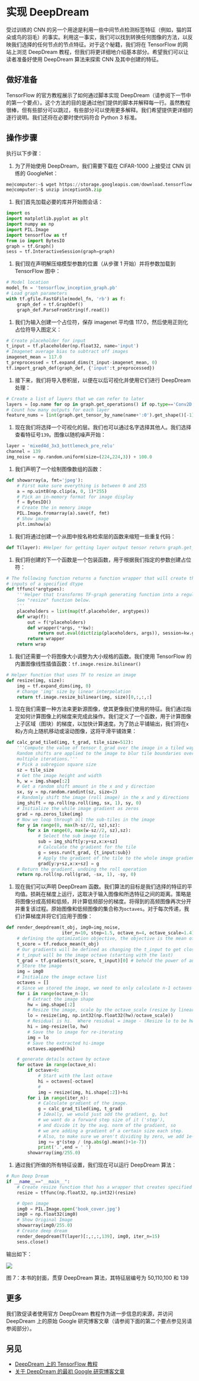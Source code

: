 # 实现 DeepDream

受过训练的 CNN 的另一个用途是利用一些中间节点检测标签特征（例如，猫的耳朵或鸟的羽毛）的事实。利用这一事实，我们可以找到转换任何图像的方法，以反映我们选择的任何节点的节点特征。对于这个秘籍，我们将在 TensorFlow 的网站上浏览 DeepDream 教程，但我们将更详细地介绍基本部分。希望我们可以让读者准备好使用 DeepDream 算法来探索 CNN 及其中创建的特征。

## 做好准备

TensorFlow 的官方教程展示了如何通过脚本实现 DeepDream（请参阅下一节中的第一个要点）。这个方法的目的是通过他们提供的脚本并解释每一行。虽然教程很棒，但有些部分可以跳过，有些部分可以使用更多解释。我们希望提供更详细的逐行说明。我们还将在必要时使代码符合 Python 3 标准。

## 操作步骤

执行以下步骤：

1.  为了开始使用 DeepDream，我们需要下载在 CIFAR-1000 上接受过 CNN 训练的 GoogleNet：

```py
me@computer:~$ wget https://storage.googleapis.com/download.tensorflow.org/models/inception5h.zip  
me@computer:~$ unzip inception5h.zip 
```

1.  我们首先加载必要的库并开始图会话：

```py
import os 
import matplotlib.pyplot as plt 
import numpy as np 
import PIL.Image 
import tensorflow as tf 
from io import BytesIO 
graph = tf.Graph() 
sess = tf.InteractiveSession(graph=graph) 
```

1.  我们现在声明解压缩模型参数的位置（从步骤 1 开始）并将参数加载到 TensorFlow 图中：

```py
# Model location 
model_fn = 'tensorflow_inception_graph.pb' 
# Load graph parameters 
with tf.gfile.FastGFile(model_fn, 'rb') as f: 
    graph_def = tf.GraphDef() 
    graph_def.ParseFromString(f.read()) 
```

1.  我们为输入创建一个占位符，保存 imagenet 平均值 117.0，然后使用正则化占位符导入图定义：

```py
# Create placeholder for input 
t_input = tf.placeholder(np.float32, name='input') 
# Imagenet average bias to subtract off images 
imagenet_mean = 117.0 
t_preprocessed = tf.expand_dims(t_input-imagenet_mean, 0) 
tf.import_graph_def(graph_def, {'input':t_preprocessed})
```

1.  接下来，我们将导入卷积层，以便在以后可视化并使用它们进行 DeepDream 处理：

```py
# Create a list of layers that we can refer to later 
layers = [op.name for op in graph.get_operations() if op.type=='Conv2D' and 'import/' in op.name] 
# Count how many outputs for each layer 
feature_nums = [int(graph.get_tensor_by_name(name+':0').get_shape()[-1]) for name in layers]
```

1.  现在我们将选择一个可视化的层。我们也可以通过名字选择其他人。我们选择查看特征号`139`。图像以随机噪声开始：

```py
layer = 'mixed4d_3x3_bottleneck_pre_relu' 
channel = 139 
img_noise = np.random.uniform(size=(224,224,3)) + 100.0 
```

1.  我们声明了一个绘制图像数组的函数：

```py
def showarray(a, fmt='jpeg'): 
    # First make sure everything is between 0 and 255 
    a = np.uint8(np.clip(a, 0, 1)*255) 
    # Pick an in-memory format for image display 
    f = BytesIO() 
    # Create the in memory image 
    PIL.Image.fromarray(a).save(f, fmt) 
    # Show image 
    plt.imshow(a) 
```

1.  我们将通过创建一个从图中按名称检索层的函数来缩短一些重复代码：

```py
def T(layer): #Helper for getting layer output tensor return graph.get_tensor_by_name("import/%s:0"%layer) 
```

1.  我们将创建的下一个函数是一个包装函数，用于根据我们指定的参数创建占位符：

```py
# The following function returns a function wrapper that will create the placeholder 
# inputs of a specified dtype 
def tffunc(*argtypes): 
    '''Helper that transforms TF-graph generating function into a regular one. 
    See "resize" function below. 
    ''' 
    placeholders = list(map(tf.placeholder, argtypes)) 
    def wrap(f): 
        out = f(*placeholders) 
        def wrapper(*args, **kw): 
            return out.eval(dict(zip(placeholders, args)), session=kw.get('session')) 
        return wrapper 
    return wrap
```

1.  我们还需要一个将图像大小调整为大小规格的函数。我们使用 TensorFlow 的内置图像线性插值函数：`tf.image.resize.bilinear()`

```py
# Helper function that uses TF to resize an image 
def resize(img, size): 
    img = tf.expand_dims(img, 0) 
    # Change 'img' size by linear interpolation 
    return tf.image.resize_bilinear(img, size)[0,:,:,:]
```

1.  现在我们需要一种方法来更新源图像，使其更像我们使用的特征。我们通过指定如何计算图像上的梯度来完成此操作。我们定义了一个函数，用于计算图像上子区域（图块）的梯度，以加快计算速度。为了防止平铺输出，我们将在`x`和`y`方向上随机移动或滚动图像，这将平滑平铺效果：

```py
def calc_grad_tiled(img, t_grad, tile_size=512): 
    '''Compute the value of tensor t_grad over the image in a tiled way. 
    Random shifts are applied to the image to blur tile boundaries over  
    multiple iterations.''' 
    # Pick a subregion square size 
    sz = tile_size 
    # Get the image height and width 
    h, w = img.shape[:2] 
    # Get a random shift amount in the x and y direction 
    sx, sy = np.random.randint(sz, size=2) 
    # Randomly shift the image (roll image) in the x and y directions 
    img_shift = np.roll(np.roll(img, sx, 1), sy, 0) 
    # Initialize the while image gradient as zeros 
    grad = np.zeros_like(img) 
    # Now we loop through all the sub-tiles in the image 
    for y in range(0, max(h-sz//2, sz),sz): 
        for x in range(0, max(w-sz//2, sz),sz): 
            # Select the sub image tile 
            sub = img_shift[y:y+sz,x:x+sz] 
            # Calculate the gradient for the tile 
            g = sess.run(t_grad, {t_input:sub}) 
            # Apply the gradient of the tile to the whole image gradient 
            grad[y:y+sz,x:x+sz] = g 
    # Return the gradient, undoing the roll operation 
    return np.roll(np.roll(grad, -sx, 1), -sy, 0)
```

1.  现在我们可以声明 DeepDream 函数。我们算法的目标是我们选择的特征的平均值。损耗在梯度上运行，这取决于输入图像和所选特征之间的距离。策略是将图像分成高频和低频，并计算低频部分的梯度。将得到的高频图像再次分开并重复该过程。原始图像和低频图像的集合称为`octaves`。对于每次传递，我们计算梯度并将它们应用于图像：

```py
def render_deepdream(t_obj, img0=img_noise, 
                     iter_n=10, step=1.5, octave_n=4, octave_scale=1.4): 
    # defining the optimization objective, the objective is the mean of the feature 
    t_score = tf.reduce_mean(t_obj) 
    # Our gradients will be defined as changing the t_input to get closer to the values of t_score.  Here, t_score is the mean of the feature we select. 
    # t_input will be the image octave (starting with the last) 
    t_grad = tf.gradients(t_score, t_input)[0] # behold the power of automatic differentiation! 
    # Store the image 
    img = img0 
    # Initialize the image octave list 
    octaves = [] 
    # Since we stored the image, we need to only calculate n-1 octaves 
    for i in range(octave_n-1): 
        # Extract the image shape 
        hw = img.shape[:2] 
        # Resize the image, scale by the octave_scale (resize by linear interpolation) 
        lo = resize(img, np.int32(np.float32(hw)/octave_scale)) 
        # Residual is hi.  Where residual = image - (Resize lo to be hw-shape) 
        hi = img-resize(lo, hw) 
        # Save the lo image for re-iterating 
        img = lo 
        # Save the extracted hi-image 
        octaves.append(hi) 

    # generate details octave by octave 
    for octave in range(octave_n): 
        if octave>0: 
            # Start with the last octave 
            hi = octaves[-octave] 
            # 
            img = resize(img, hi.shape[:2])+hi 
        for i in range(iter_n): 
            # Calculate gradient of the image. 
            g = calc_grad_tiled(img, t_grad) 
            # Ideally, we would just add the gradient, g, but 
            # we want do a forward step size of it ('step'), 
            # and divide it by the avg. norm of the gradient, so 
            # we are adding a gradient of a certain size each step. 
            # Also, to make sure we aren't dividing by zero, we add 1e-7\. 
            img += g*(step / (np.abs(g).mean()+1e-7)) 
            print('.',end = ' ') 
        showarray(img/255.0) 
```

1.  通过我们所做的所有特征设置，我们现在可以运行 DeepDream 算法：

```py
# Run Deep Dream 
if __name__=="__main__": 
    # Create resize function that has a wrapper that creates specified placeholder types 
    resize = tffunc(np.float32, np.int32)(resize) 

    # Open image 
    img0 = PIL.Image.open('book_cover.jpg') 
    img0 = np.float32(img0) 
    # Show Original Image 
    showarray(img0/255.0) 
    # Create deep dream 
    render_deepdream(T(layer)[:,:,:,139], img0, iter_n=15) 
    sess.close() 
```

输出如下：

![](img/07fcab05-6c73-4aeb-b2ed-a1330c65fa0d.png)

图 7：本书的封面，贯穿 DeepDream 算法，其特征层编号为 50,110,100 和 139

## 更多

我们敦促读者使用官方 DeepDream 教程作为进一步信息的来源，并访问 DeepDream 上的原始 Google 研究博客文章（请参阅下面的第二个要点参见另请参阅部分）。

## 另见

*   [DeepDream 上的 TensorFlow 教程](https://github.com/tensorflow/tensorflow/tree/master/tensorflow/examples/tutorials/deepdream)
*   [关于 DeepDream 的最初 Google 研究博客文章](https://research.googleblog.com/2015/06/inceptionism-going-deeper-into-neural.html)